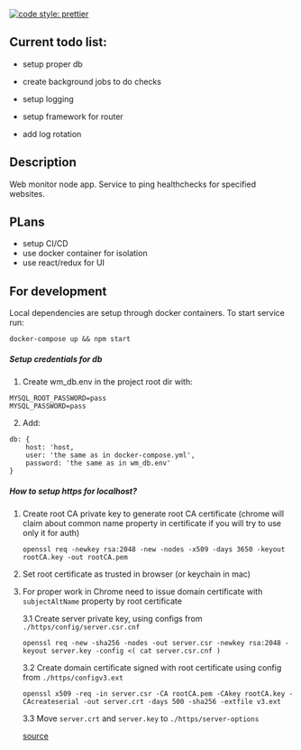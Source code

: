 [![code style: prettier](https://img.shields.io/badge/code_style-prettier-ff69b4.svg?style=flat-square)](https://github.com/prettier/prettier)

## Current todo list:

-   setup proper db

-   create background jobs to do checks
-   setup logging
-   setup framework for router
-   add log rotation

## Description

Web monitor node app. Service to ping healthchecks for specified websites.

## PLans

-   setup CI/CD
-   use docker container for isolation
-   use react/redux for UI

## For development

Local dependencies are setup through docker containers.
To start service run:

`docker-compose up && npm start`

##### Setup credentials for db

1. Create wm_db.env in the project root dir with:

```
MYSQL_ROOT_PASSWORD=pass
MYSQL_PASSWORD=pass
```

2. Add:

```
db: {
    host: 'host,
    user: 'the same as in docker-compose.yml',
    password: 'the same as in wm_db.env'
}
```

##### How to setup https for localhost?

1. Create root CA private key to generate root CA certificate
   (chrome will claim about common name property in certificate if you will try to use only it for auth)

    `openssl req -newkey rsa:2048 -new -nodes -x509 -days 3650 -keyout rootCA.key -out rootCA.pem`

2. Set root certificate as trusted in browser (or keychain in mac)

3. For proper work in Chrome need to issue domain certificate with `subjectAltName` property by root certificate

    3.1 Create server private key, using configs from `./https/config/server.csr.cnf`

    `openssl req -new -sha256 -nodes -out server.csr -newkey rsa:2048 -keyout server.key -config <( cat server.csr.cnf )`

    3.2 Create domain certificate signed with root certificate using config from `./https/configv3.ext`

    `openssl x509 -req -in server.csr -CA rootCA.pem -CAkey rootCA.key -CAcreateserial -out server.crt -days 500 -sha256 -extfile v3.ext`

    3.3 Move `server.crt` and `server.key` to `./https/server-options`

    [source](https://www.freecodecamp.org/news/how-to-get-https-working-on-your-local-development-environment-in-5-minutes-7af615770eec/)
